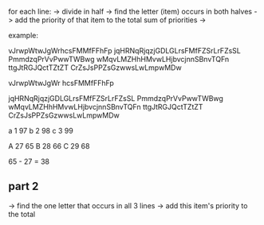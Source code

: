 for each line:
-> divide in half
-> find the letter (item) occurs in both halves
-> add the priority of that item to the total sum of priorities
->

example:

vJrwpWtwJgWrhcsFMMfFFhFp
jqHRNqRjqzjGDLGLrsFMfFZSrLrFZsSL
PmmdzqPrVvPwwTWBwg
wMqvLMZHhHMvwLHjbvcjnnSBnvTQFn
ttgJtRGJQctTZtZT
CrZsJsPPZsGzwwsLwLmpwMDw

vJrwpWtwJgWr hcsFMMfFFhFp

jqHRNqRjqzjGDLGLrsFMfFZSrLrFZsSL
PmmdzqPrVvPwwTWBwg
wMqvLMZHhHMvwLHjbvcjnnSBnvTQFn
ttgJtRGJQctTZtZT
CrZsJsPPZsGzwwsLwLmpwMDw

a 1 97
b 2 98
c 3 99

A 27 65
B 28 66
C 29 68

65 - 27 = 38

## part 2

-> find the one letter that occurs in all 3 lines
-> add this item's priority to the total
